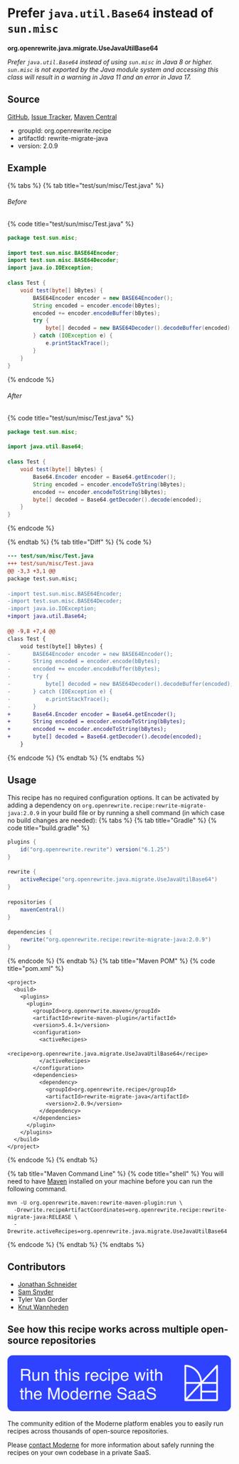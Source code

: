 # Prefer `java.util.Base64` instead of `sun.misc`

**org.openrewrite.java.migrate.UseJavaUtilBase64**

_Prefer `java.util.Base64` instead of using `sun.misc` in Java 8 or higher. `sun.misc` is not exported by the Java module system and accessing this class will result in a warning in Java 11 and an error in Java 17._

## Source

[GitHub](https://github.com/openrewrite/rewrite-migrate-java/blob/main/src/main/java/org/openrewrite/java/migrate/UseJavaUtilBase64.java), [Issue Tracker](https://github.com/openrewrite/rewrite-migrate-java/issues), [Maven Central](https://central.sonatype.com/artifact/org.openrewrite.recipe/rewrite-migrate-java/2.0.9/jar)

* groupId: org.openrewrite.recipe
* artifactId: rewrite-migrate-java
* version: 2.0.9

## Example


{% tabs %}
{% tab title="test/sun/misc/Test.java" %}

###### Before
{% code title="test/sun/misc/Test.java" %}
```java
package test.sun.misc;

import test.sun.misc.BASE64Encoder;
import test.sun.misc.BASE64Decoder;
import java.io.IOException;

class Test {
    void test(byte[] bBytes) {
        BASE64Encoder encoder = new BASE64Encoder();
        String encoded = encoder.encode(bBytes);
        encoded += encoder.encodeBuffer(bBytes);
        try {
            byte[] decoded = new BASE64Decoder().decodeBuffer(encoded);
        } catch (IOException e) {
            e.printStackTrace();
        }
    }
}
```
{% endcode %}

###### After
{% code title="test/sun/misc/Test.java" %}
```java
package test.sun.misc;

import java.util.Base64;

class Test {
    void test(byte[] bBytes) {
        Base64.Encoder encoder = Base64.getEncoder();
        String encoded = encoder.encodeToString(bBytes);
        encoded += encoder.encodeToString(bBytes);
        byte[] decoded = Base64.getDecoder().decode(encoded);
    }
}
```
{% endcode %}

{% endtab %}
{% tab title="Diff" %}
{% code %}
```diff
--- test/sun/misc/Test.java
+++ test/sun/misc/Test.java
@@ -3,3 +3,1 @@
package test.sun.misc;

-import test.sun.misc.BASE64Encoder;
-import test.sun.misc.BASE64Decoder;
-import java.io.IOException;
+import java.util.Base64;

@@ -9,8 +7,4 @@
class Test {
    void test(byte[] bBytes) {
-       BASE64Encoder encoder = new BASE64Encoder();
-       String encoded = encoder.encode(bBytes);
-       encoded += encoder.encodeBuffer(bBytes);
-       try {
-           byte[] decoded = new BASE64Decoder().decodeBuffer(encoded);
-       } catch (IOException e) {
-           e.printStackTrace();
-       }
+       Base64.Encoder encoder = Base64.getEncoder();
+       String encoded = encoder.encodeToString(bBytes);
+       encoded += encoder.encodeToString(bBytes);
+       byte[] decoded = Base64.getDecoder().decode(encoded);
    }
```
{% endcode %}
{% endtab %}
{% endtabs %}


## Usage

This recipe has no required configuration options. It can be activated by adding a dependency on `org.openrewrite.recipe:rewrite-migrate-java:2.0.9` in your build file or by running a shell command (in which case no build changes are needed): 
{% tabs %}
{% tab title="Gradle" %}
{% code title="build.gradle" %}
```groovy
plugins {
    id("org.openrewrite.rewrite") version("6.1.25")
}

rewrite {
    activeRecipe("org.openrewrite.java.migrate.UseJavaUtilBase64")
}

repositories {
    mavenCentral()
}

dependencies {
    rewrite("org.openrewrite.recipe:rewrite-migrate-java:2.0.9")
}
```
{% endcode %}
{% endtab %}
{% tab title="Maven POM" %}
{% code title="pom.xml" %}
```markup
<project>
  <build>
    <plugins>
      <plugin>
        <groupId>org.openrewrite.maven</groupId>
        <artifactId>rewrite-maven-plugin</artifactId>
        <version>5.4.1</version>
        <configuration>
          <activeRecipes>
            <recipe>org.openrewrite.java.migrate.UseJavaUtilBase64</recipe>
          </activeRecipes>
        </configuration>
        <dependencies>
          <dependency>
            <groupId>org.openrewrite.recipe</groupId>
            <artifactId>rewrite-migrate-java</artifactId>
            <version>2.0.9</version>
          </dependency>
        </dependencies>
      </plugin>
    </plugins>
  </build>
</project>
```
{% endcode %}
{% endtab %}

{% tab title="Maven Command Line" %}
{% code title="shell" %}
You will need to have [Maven](https://maven.apache.org/download.cgi) installed on your machine before you can run the following command.

```shell
mvn -U org.openrewrite.maven:rewrite-maven-plugin:run \
  -Drewrite.recipeArtifactCoordinates=org.openrewrite.recipe:rewrite-migrate-java:RELEASE \
  -Drewrite.activeRecipes=org.openrewrite.java.migrate.UseJavaUtilBase64
```
{% endcode %}
{% endtab %}
{% endtabs %}

## Contributors
* [Jonathan Schneider](mailto:jkschneider@gmail.com)
* [Sam Snyder](mailto:sam@moderne.io)
* Tyler Van Gorder
* [Knut Wannheden](mailto:knut@moderne.io)


## See how this recipe works across multiple open-source repositories

[![Moderne Link Image](/.gitbook/assets/ModerneRecipeButton.png)](https://app.moderne.io/recipes/org.openrewrite.java.migrate.UseJavaUtilBase64)

The community edition of the Moderne platform enables you to easily run recipes across thousands of open-source repositories.

Please [contact Moderne](https://moderne.io/product) for more information about safely running the recipes on your own codebase in a private SaaS.
